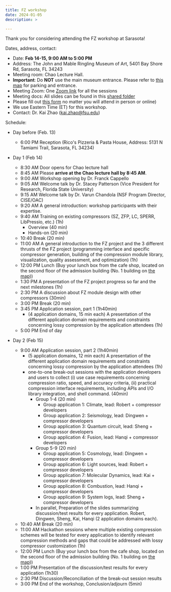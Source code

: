 ```yaml
---
title: FZ workshop
date: 2024-01-05
description: >

---
```


Thank you for considering attending the FZ workshop at Sarasota!


[//]: # (All slides for talks in the meeting can be found in this [shared folder]&#40;https://drive.google.com/drive/folders/1RyUrq8XNB2ZcXgecr63kk5hzK76WU7vp?usp=drive_link&#41;.)

Dates, address, contact:
+ Date: **Feb 14-15, 9:00 AM to 5:00 PM**
+ Address: The John and Mable Ringling Museum of Art, 5401 Bay Shore Rd, Sarasota, FL 34243
+ Meeting room: Chao Lecture Hall.
+ **Important**: Do **NOT** use the main museum entrance. Please refer to [this map](../Feb24FLMap.pdf) for parking and entrance. 
+ Meeting Zoom: One [Zoom link]() for all the sessions
+ Meeting docs: All slides can be found in this [shared folder](https://drive.google.com/drive/folders/1zKNJn9_9QLGb5Ecm-Wm5Yc5pgfOdFMYK?usp=sharing)
+ Please fill out [this form](https://docs.google.com/forms/d/e/1FAIpQLSe6KjCFu9bsyHC3VFM3DQWAk-S35yUFw4ks-MuMobzvbHpRxQ/viewform) no matter you will attend in person or online)
+ We use Eastern Time (ET) for this workshop.
+ Contact: Dr. Kai Zhao (kai.zhao@fsu.edu)

Schedule:

+ Day before (Feb. 13)
  + 6:00 PM Reception (Rico's Pizzeria & Pasta House, Address: 5131 N Tamiami Trail, Sarasota, FL 34234)
+ Day 1 (Feb 14)
  + 8:30 AM Door opens for Chao lecture hall
  + 8:45 AM Please **arrive at the Chao lecture hall by 8:45 AM**.
  + 9:00 AM Workshop opening by Dr. Franck Cappello
  + 9:05 AM Welcome talk by Dr. Stacey Patterson (Vice President for Research, Florida State University)
  + 9:15 AM Welcome talk by Dr. Varun Chandola (NSF Program Director, CISE/OAC)
  + 9:20 AM A general introduction: workshop participants with their expertise.
  + 9:40 AM Training on existing compressors (SZ, ZFP, LC, SPERR, LibPressio, etc.) (1h)
    + Overview (40 min)
    + Hands-on (20 min)
  + 10:40 Break (20 min)
  + 11:00 AM A general introduction to the FZ project and the 3 different thrusts of the FZ project (programming interface and specific compressor generation, building of the compression module library, visualization, quality assessment, and optimization) (1h)
  + 12:00 PM Lunch (Buy your lunch box from the cafe shop, located on the second floor of the admission building (No. 1 building on [the map](../Feb24FLMap.pdf)))
  + 1:30 PM A presentation of the FZ project progress so far and the next milestones (1h)
  + 2:30 PM A discussion about FZ module design with other compressors (30min)
  + 3:00 PM Break (20 min)
  + 3:45 PM Application session, part 1 (1h40min)
    + (4 application domains, 15 min each) A presentation of the different application domain requirements and constraints concerning lossy compression by the application attendees (1h)
  + 5:00 PM End of day
  
+ Day 2 (Feb 15)
  + 9:00 AM Application session, part 2  (1h40min)
    + (5 application domains, 12 min each) A presentation of the different application domain requirements and constraints concerning lossy compression by the application attendees (1h)
    + one-to-one break-out sessions with the application developers and users to collect (i) use case requirements concerning compression ratio, speed, and accuracy criteria, (ii) practical compression interface requirements, including APIs and I/O library integration, and shell command. (40min)
      + Group 1-4 (20 min)
        + Group application 1: Climate, lead: Robert + compressor developers
        + Group application 2: Seismology, lead: Dingwen + compressor developers
        + Group application 3: Quantum circuit, lead: Sheng + compressor developers
        + Group application 4: Fusion, lead: Hanqi + compressor developers
      + Group 5-9 (20 min) 
        + Group application 5: Cosmology, lead: Dingwen + compressor developers
        + Group application 6: Light sources, lead: Robert + compressor developers
        + Group application 7: Molecular Dynamics,  lead: Kai + compressor developers
        + Group application 8: Combustion,  lead: Hanqi + compressor developers
        + Group application 9: System logs, lead: Sheng + compressor developers
      + In parallel, Preparation of the slides summarizing discussion/test results for every application. Robert, Dingwen, Sheng, Kai, Hanqi (2 application domains each).
  + 10:40 AM Break (20 min)
  + 11:00 AM Hackathon sessions where multiple existing compression schemes will be tested for every application to identify relevant compression methods and gaps that could be addressed with lossy compressor customization (1h)
  + 12:00 PM Lunch (Buy your lunch box from the cafe shop, located on the second floor of the admission building (No. 1 building on [the map](../Feb24FLMap.pdf)))
  + 1:00 PM Presentation of the discussion/test results for every application (1h30)
  + 2:30 PM Discussion/Reconciliation of the break-out session results
  + 3:00 PM End of the workshop, Conclusion/adjourn (5min)

